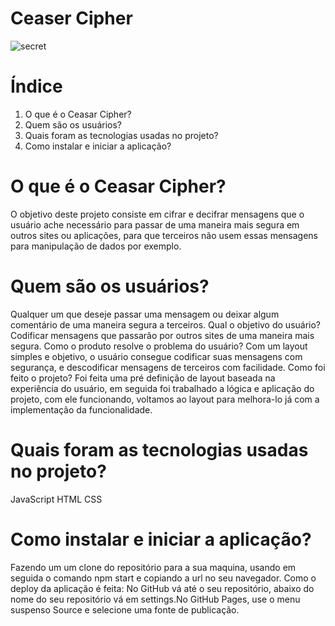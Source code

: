 # Ceaser Cipher
 ![secret](https://user-images.githubusercontent.com/57915141/91581324-b13ed180-e924-11ea-9b25-6cbcdd32608c.png=100x)
 
# Índice
1. O que é o Ceasar Cipher?
2. Quem são os usuários?
3. Quais foram as tecnologias usadas no projeto?
4. Como instalar e iniciar a aplicação?

# O que é o Ceasar Cipher?
O objetivo deste projeto consiste em cifrar e decifrar mensagens que o usuário ache necessário para passar de uma maneira mais segura em outros sites ou aplicações, para que terceiros não usem essas mensagens para manipulação de dados por exemplo.

# Quem são os usuários?

Qualquer um que deseje passar uma mensagem ou deixar algum comentário de uma maneira segura a terceiros.
Qual o objetivo do usuário?
Codificar mensagens que passarão por outros sites de uma maneira mais segura.
Como o produto resolve o problema do usuário?
Com um layout simples e objetivo, o usuário consegue codificar suas mensagens com segurança, e descodificar mensagens de terceiros com facilidade.
Como foi feito o projeto?
Foi feita uma pré definição de layout baseada na experiência do usuário, em seguida foi trabalhado a lógica e aplicação do projeto, com ele funcionando, voltamos ao layout para melhora-lo já com a implementação da funcionalidade.

# Quais foram as tecnologias usadas no projeto?

JavaScript
HTML
CSS

# Como instalar e iniciar a aplicação?
Fazendo um um clone do repositório para a sua maquina, usando em seguida o comando npm start e copiando a url no seu navegador.
Como o deploy da aplicação é feita:
No GitHub vá até o seu repositório, abaixo do nome do seu repositório vá em settings.No GitHub Pages, use o menu suspenso Source e selecione uma fonte de publicação.

